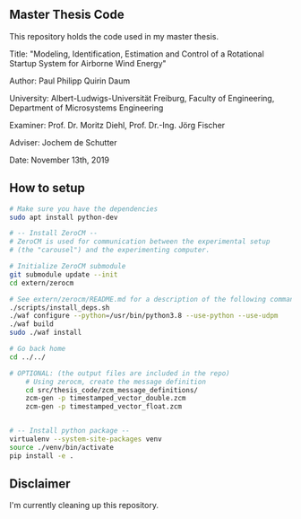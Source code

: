 ## Master Thesis Code
This repository holds the code used in my master thesis.

Title: "Modeling, Identification, Estimation and Control of a Rotational Startup System for Airborne Wind Energy"

Author: Paul Philipp Quirin Daum

University: Albert-Ludwigs-Universität Freiburg, Faculty of Engineering, Department of Microsystems Engineering

Examiner: Prof. Dr. Moritz Diehl, Prof. Dr.-Ing. Jörg Fischer

Adviser: Jochem de Schutter

Date: November 13th, 2019

## How to setup

```bash
# Make sure you have the dependencies
sudo apt install python-dev

# -- Install ZeroCM --
# ZeroCM is used for communication between the experimental setup
# (the "carousel") and the experimenting computer.

# Initialize ZeroCM submodule
git submodule update --init
cd extern/zerocm

# See extern/zerocm/README.md for a description of the following commands
./scripts/install_deps.sh
./waf configure --python=/usr/bin/python3.8 --use-python --use-udpm
./waf build
sudo ./waf install

# Go back home
cd ../../

# OPTIONAL: (the output files are included in the repo)
	# Using zerocm, create the message definition
	cd src/thesis_code/zcm_message_definitions/
	zcm-gen -p timestamped_vector_double.zcm
	zcm-gen -p timestamped_vector_float.zcm


# -- Install python package --
virtualenv --system-site-packages venv
source ./venv/bin/activate
pip install -e .

```

## Disclaimer

I'm currently cleaning up this repository.
